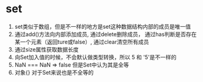 # set
1. set类似于数组，但是不一样的地方是set这种数据结构内部的成员是唯一值
2. 通过add()方法向内部添加成员, 通过delete删除成员， 通过has判断是否存在某一个元素（返回ture或false）, 通过clear清空所有成员
3. 通过size属性获取数据长度
4. 向Set加入值的时候，不会默认做类型转换，所以 5 和 '5'是不一样的
5. NaN === NaN => false  但是Set中认为其是全等
6. 对象{} 对于Set来说也是不全等的